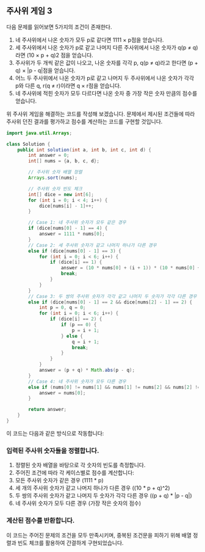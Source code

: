 ## 주사위 게임 3
다음 문제를 읽어보면 5가지의 조건이 존재한다.

1. 네 주사위에서 나온 숫자가 모두 p로 같다면 1111 × p점을 얻습니다.
2. 세 주사위에서 나온 숫자가 p로 같고 나머지 다른 주사위에서 나온 숫자가 q(p ≠ q)라면 (10 × p + q)2 점을 얻습니다.
3. 주사위가 두 개씩 같은 값이 나오고, 나온 숫자를 각각 p, q(p ≠ q)라고 한다면 (p + q) × |p - q|점을 얻습니다.
4. 어느 두 주사위에서 나온 숫자가 p로 같고 나머지 두 주사위에서 나온 숫자가 각각 p와 다른 q, r(q ≠ r)이라면 q × r점을 얻습니다.
5. 네 주사위에 적힌 숫자가 모두 다르다면 나온 숫자 중 가장 작은 숫자 만큼의 점수를 얻습니다.

위 주사위 게임을 해결하는 코드를 작성해 보겠습니다. 문제에서 제시된 조건들에 따라 주사위 던진 결과를 평가하고 점수를 계산하는 코드를 구현할 것입니다.

```java
import java.util.Arrays;

class Solution {
    public int solution(int a, int b, int c, int d) {
        int answer = 0;
        int[] nums = {a, b, c, d};

        // 주사위 숫자 배열 정렬
        Arrays.sort(nums);

        // 주사위 숫자 빈도 체크
        int[] dice = new int[6];
        for (int i = 0; i < 4; i++) {
            dice[nums[i] - 1]++;
        }

        // Case 1: 네 주사위 숫자가 모두 같은 경우
        if (dice[nums[0] - 1] == 4) {
            answer = 1111 * nums[0];
        }
        // Case 2: 세 주사위 숫자가 같고 나머지 하나가 다른 경우
        else if (dice[nums[0] - 1] == 3) {
            for (int i = 0; i < 6; i++) {
                if (dice[i] == 1) {
                    answer = (10 * nums[0] + (i + 1)) * (10 * nums[0] + (i + 1));
                    break;
                }
            }
        }
        // Case 3: 두 쌍의 주사위 숫자가 각각 같고 나머지 두 숫자가 각각 다른 경우
        else if (dice[nums[0] - 1] == 2 && dice[nums[2] - 1] == 2) {
            int p = 0, q = 0;
            for (int i = 0; i < 6; i++) {
                if (dice[i] == 2) {
                    if (p == 0) {
                        p = i + 1;
                    } else {
                        q = i + 1;
                        break;
                    }
                }
            }
            answer = (p + q) * Math.abs(p - q);
        }
        // Case 4: 네 주사위 숫자가 모두 다른 경우
        else if (nums[0] != nums[1] && nums[1] != nums[2] && nums[2] != nums[3]) {
            answer = nums[0];
        }

        return answer;
    }
}
```
이 코드는 다음과 같은 방식으로 작동합니다:

### 입력된 주사위 숫자들을 정렬합니다.
1. 정렬된 숫자 배열을 바탕으로 각 숫자의 빈도를 측정합니다.
2. 주어진 조건에 따라 각 케이스별로 점수를 계산합니다:
3. 모든 주사위 숫자가 같은 경우 (1111 * p)
4. 세 개의 주사위 숫자가 같고 나머지 하나가 다른 경우 ((10 * p + q)^2)
5. 두 쌍의 주사위 숫자가 같고 나머지 두 숫자가 각각 다른 경우 ((p + q) * |p - q|)
6. 네 주사위 숫자가 모두 다른 경우 (가장 작은 숫자의 점수)

### 계산된 점수를 반환합니다.
이 코드는 주어진 문제의 조건을 모두 만족시키며, 중복된 조건문을 피하기 위해 배열 정렬과 빈도 체크를 활용하여 간결하게 구현되었습니다.